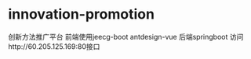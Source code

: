 # innovation-promotion
创新方法推广平台
前端使用jeecg-boot antdesign-vue
后端springboot
访问http://60.205.125.169:80接口
